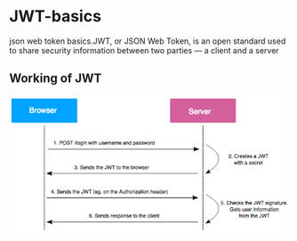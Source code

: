 # JWT-basics
 json web token basics.JWT, or JSON Web Token, is an open standard used to share security information between two parties — a client and a server
 ## Working of JWT
 ![image](https://github.com/krishna-kpa/JWT-basics/blob/main/sample/jwt_working.png)
